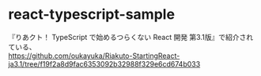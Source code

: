 # react-typescript-sample

『りあクト！ TypeScript で始めるつらくない React 開発  第3.1版』で紹介されている、  
https://github.com/oukayuka/Riakuto-StartingReact-ja3.1/tree/f19f2a8d9fac6353092b32988f329e6cd674b033
